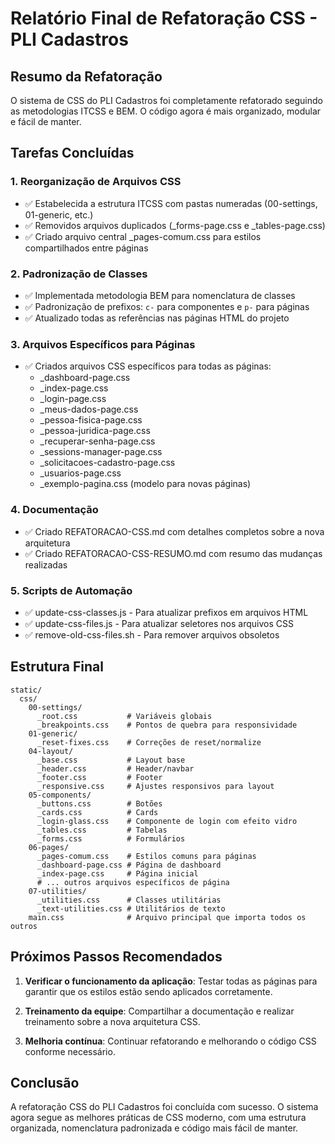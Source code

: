 # Relatório Final de Refatoração CSS - PLI Cadastros

## Resumo da Refatoração

O sistema de CSS do PLI Cadastros foi completamente refatorado seguindo as metodologias ITCSS e BEM. O código agora é mais organizado, modular e fácil de manter.

## Tarefas Concluídas

### 1. Reorganização de Arquivos CSS
- ✅ Estabelecida a estrutura ITCSS com pastas numeradas (00-settings, 01-generic, etc.)
- ✅ Removidos arquivos duplicados (_forms-page.css e _tables-page.css)
- ✅ Criado arquivo central _pages-comum.css para estilos compartilhados entre páginas

### 2. Padronização de Classes
- ✅ Implementada metodologia BEM para nomenclatura de classes
- ✅ Padronização de prefixos: `c-` para componentes e `p-` para páginas
- ✅ Atualizado todas as referências nas páginas HTML do projeto

### 3. Arquivos Específicos para Páginas
- ✅ Criados arquivos CSS específicos para todas as páginas:
  - _dashboard-page.css
  - _index-page.css
  - _login-page.css
  - _meus-dados-page.css
  - _pessoa-fisica-page.css
  - _pessoa-juridica-page.css
  - _recuperar-senha-page.css
  - _sessions-manager-page.css
  - _solicitacoes-cadastro-page.css
  - _usuarios-page.css
  - _exemplo-pagina.css (modelo para novas páginas)

### 4. Documentação
- ✅ Criado REFATORACAO-CSS.md com detalhes completos sobre a nova arquitetura
- ✅ Criado REFATORACAO-CSS-RESUMO.md com resumo das mudanças realizadas

### 5. Scripts de Automação
- ✅ update-css-classes.js - Para atualizar prefixos em arquivos HTML
- ✅ update-css-files.js - Para atualizar seletores nos arquivos CSS
- ✅ remove-old-css-files.sh - Para remover arquivos obsoletos

## Estrutura Final

```
static/
  css/
    00-settings/
      _root.css           # Variáveis globais
      _breakpoints.css    # Pontos de quebra para responsividade
    01-generic/
      _reset-fixes.css    # Correções de reset/normalize
    04-layout/
      _base.css           # Layout base
      _header.css         # Header/navbar
      _footer.css         # Footer
      _responsive.css     # Ajustes responsivos para layout
    05-components/
      _buttons.css        # Botões
      _cards.css          # Cards
      _login-glass.css    # Componente de login com efeito vidro
      _tables.css         # Tabelas
      _forms.css          # Formulários
    06-pages/
      _pages-comum.css    # Estilos comuns para páginas
      _dashboard-page.css # Página de dashboard
      _index-page.css     # Página inicial
      # ... outros arquivos específicos de página
    07-utilities/
      _utilities.css      # Classes utilitárias
      _text-utilities.css # Utilitários de texto
    main.css              # Arquivo principal que importa todos os outros
```

## Próximos Passos Recomendados

1. **Verificar o funcionamento da aplicação**: Testar todas as páginas para garantir que os estilos estão sendo aplicados corretamente.

2. **Treinamento da equipe**: Compartilhar a documentação e realizar treinamento sobre a nova arquitetura CSS.

3. **Melhoria contínua**: Continuar refatorando e melhorando o código CSS conforme necessário.

## Conclusão

A refatoração CSS do PLI Cadastros foi concluída com sucesso. O sistema agora segue as melhores práticas de CSS moderno, com uma estrutura organizada, nomenclatura padronizada e código mais fácil de manter.
